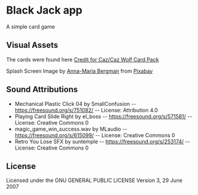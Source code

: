 # Black Jack app   
A simple card game    

## Visual Assets

The cards were found here <a href = "https://cazwolf.itch.io/pixel-fantasy-cards">Credit for Caz/Caz Wolf Card Pack</a>  

Splash Screen Image by <a href="https://pixabay.com/users/shadang-4954463/?utm_source=link-attribution&amp;utm_medium=referral&amp;utm_campaign=image&amp;utm_content=2238731">Anna-Maria Bergman</a> from <a href="https://pixabay.com//?utm_source=link-attribution&amp;utm_medium=referral&amp;utm_campaign=image&amp;utm_content=2238731">Pixabay</a>  

## Sound Attributions

- Mechanical Plastic Click 04 by SmallConfusion -- https://freesound.org/s/751082/ -- License: Attribution 4.0
- Playing Card Slide Right by el_boss -- https://freesound.org/s/571581/ -- License: Creative Commons 0
- magic_game_win_success.wav by MLaudio -- https://freesound.org/s/615099/ -- License: Creative Commons 0
- Retro You Lose SFX by suntemple -- https://freesound.org/s/253174/ -- License: Creative Commons 0

## License

Licensed under the GNU GENERAL PUBLIC LICENSE Version 3, 29 June 2007